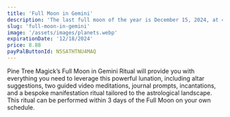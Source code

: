 ```yaml
---
title: 'Full Moon in Gemini'
description: 'The last full moon of the year is December 15, 2024, at 4:02AM EST. The Full Moon is a crucial point in the lunar cycle, a potent time for manifestation and release.'
slug: 'full-moon-in-gemini'
image: '/assets/images/planets.webp'
expirationDate: '12/18/2024'
price: 8.88
payPalButtonId: N5SATHTNU4MAQ
---
```

Pine Tree Magick’s Full Moon in Gemini Ritual will provide you with everything you need to leverage this powerful lunation, including altar suggestions, two guided video meditations, journal prompts, incantations, and a bespoke manifestation ritual tailored to the astrological landscape. This ritual can be performed within 3 days of the Full Moon on your own schedule.